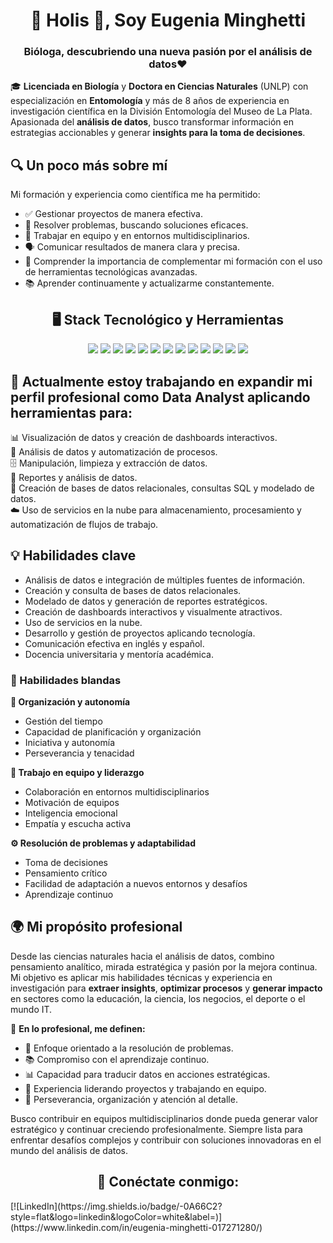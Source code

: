 <h1 align="center">👋 Holis 👋, Soy Eugenia Minghetti</h1>
<h3 align="center">Bióloga, descubriendo una nueva pasión por el análisis de datos❤️</h3>

🎓 **Licenciada en Biología** y **Doctora en Ciencias Naturales** (UNLP) con especialización en **Entomología** y más de 8 años de experiencia en investigación científica en la División Entomología del Museo de La Plata. Apasionada del **análisis de datos**, busco transformar información en estrategias accionables y generar **insights para la toma de decisiones**.  

## 🔍 Un poco más sobre mí

Mi formación y experiencia como científica me ha permitido:

- ✅ Gestionar proyectos de manera efectiva.  
- 🧠 Resolver problemas, buscando soluciones eficaces.  
- 🤝 Trabajar en equipo y en entornos multidisciplinarios.  
- 🗣️ Comunicar resultados de manera clara y precisa.  
- 🧰 Comprender la importancia de complementar mi formación con el uso de herramientas tecnológicas avanzadas.  
- 📚 Aprender continuamente y actualizarme constantemente.  

## <h2 align="center"> 🖥️ Stack Tecnológico y Herramientas </h2>
<p align="center">
  <img src="https://img.shields.io/badge/Python-3776AB?style=for-the-badge&logo=python&logoColor=white" />
  <img src="https://img.shields.io/badge/SQL%20Server-CC2927?style=for-the-badge&logo=microsoftsqlserver&logoColor=white" />
  <img src="https://img.shields.io/badge/Power%20BI-F2C811?style=for-the-badge&logo=powerbi&logoColor=black" />
  <img src="https://img.shields.io/badge/Google%20Sheets-34A853?style=for-the-badge&logo=googlesheets&logoColor=white" />
  <img src="https://img.shields.io/badge/VS%20Code-007ACC?style=for-the-badge&logo=visualstudiocode&logoColor=white" />
  <img src="https://img.shields.io/badge/Adobe%20Illustrator-FF9A00?style=for-the-badge&logo=adobeillustrator&logoColor=white" />
  <img src="https://img.shields.io/badge/Adobe%20Photoshop-31A8FF?style=for-the-badge&logo=adobephotoshop&logoColor=white" />
  <img src="https://img.shields.io/badge/CorelDRAW-009F00?style=for-the-badge&logo=coreldraw&logoColor=white" />
  <img src="https://img.shields.io/badge/Notion-000000?style=for-the-badge&logo=notion&logoColor=white" />
  <img src="https://img.shields.io/badge/Slack-4A154B?style=for-the-badge&logo=slack&logoColor=white" />
  <img src="https://img.shields.io/badge/Discord-5865F2?style=for-the-badge&logo=discord&logoColor=white" />
  <img src="https://img.shields.io/badge/Google%20Cloud%20Platform-4285F4?style=for-the-badge&logo=googlecloud&logoColor=white" />
  <img src="https://img.shields.io/badge/QGIS-589632?style=for-the-badge&logo=qgis&logoColor=white" />
</p>

## 🔭 Actualmente estoy trabajando en expandir mi perfil profesional como Data Analyst aplicando herramientas para:
📊 Visualización de datos y creación de dashboards interactivos.  
🐍 Análisis de datos y automatización de procesos.  
🗄️ Manipulación, limpieza y extracción de datos.  
📑 Reportes y análisis de datos.  
🧩 Creación de bases de datos relacionales, consultas SQL y modelado de datos.  
☁️ Uso de servicios en la nube para almacenamiento, procesamiento y automatización de flujos de trabajo.

## 💡 Habilidades clave  
- Análisis de datos e integración de múltiples fuentes de información.  
- Creación y consulta de bases de datos relacionales.  
- Modelado de datos y generación de reportes estratégicos.  
- Creación de dashboards interactivos y visualmente atractivos.  
- Uso de servicios en la nube.  
- Desarrollo y gestión de proyectos aplicando tecnología.  
- Comunicación efectiva en inglés y español.  
- Docencia universitaria y mentoría académica.  

### 🧠 Habilidades blandas

**🧭 Organización y autonomía**  
- Gestión del tiempo  
- Capacidad de planificación y organización  
- Iniciativa y autonomía  
- Perseverancia y tenacidad  

**🧩 Trabajo en equipo y liderazgo**  
- Colaboración en entornos multidisciplinarios  
- Motivación de equipos  
- Inteligencia emocional  
- Empatía y escucha activa  

**⚙️ Resolución de problemas y adaptabilidad**  
- Toma de decisiones  
- Pensamiento crítico  
- Facilidad de adaptación a nuevos entornos y desafíos  
- Aprendizaje continuo 

## 🌍 Mi propósito profesional  

Desde las ciencias naturales hacia el análisis de datos, combino pensamiento analítico, mirada estratégica y pasión por la mejora continua. Mi objetivo es aplicar mis habilidades técnicas y experiencia en investigación para **extraer insights**, **optimizar procesos** y **generar impacto** en sectores como la educación, la ciencia, los negocios, el deporte o el mundo IT.  

📌 **En lo profesional, me definen:**
- 🧠 Enfoque orientado a la resolución de problemas.  
- 📚 Compromiso con el aprendizaje continuo.  
- 📊 Capacidad para traducir datos en acciones estratégicas.  
- 🤝 Experiencia liderando proyectos y trabajando en equipo.  
- 🧾 Perseverancia, organización y atención al detalle. 

Busco contribuir en equipos multidisciplinarios donde pueda generar valor estratégico y continuar creciendo profesionalmente. Siempre lista para enfrentar desafíos complejos y contribuir con soluciones innovadoras en el mundo del análisis de datos.

<h2 align="center"> 🔗 Conéctate conmigo: </h2>
[![LinkedIn](https://img.shields.io/badge/-0A66C2?style=flat&logo=linkedin&logoColor=white&label=)](https://www.linkedin.com/in/eugenia-minghetti-017271280/)
